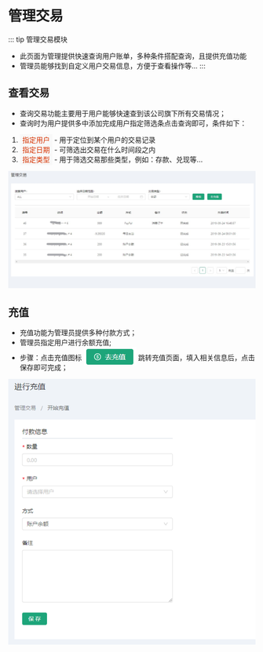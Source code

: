 # 管理交易 #
::: tip 管理交易模块
* 此页面为管理提供快速查询用户账单，多种条件搭配查询，且提供充值功能
* 管理员能够找到自定义用户交易信息，方便于查看操作等...
:::

## 查看交易
* 查询交易功能主要用于用户能够快速查到该公司旗下所有交易情况；
* 查询时为用户提供多中添加完成用户指定筛选条点击查询即可，条件如下：
1. <font style="color: #d63200;background: #F8F8F8;padding: 3px 5px;">指定用户</font> - 用于定位到某个用户的交易记录
2. <font style="color: #d63200;background: #F8F8F8;padding: 3px 5px;">指定日期</font> - 可筛选出交易在什么时间段之内
3. <font style="color: #d63200;background: #F8F8F8;padding: 3px 5px;">指定类型</font> - 用于筛选交易那些类型，例如：存款、兑现等...

![查询交易](./img/GR/MT.jpg "查询交易")

## 充值
* 充值功能为管理员提供多种付款方式；
* 管理员指定用户进行余额充值;
* 步骤：点击充值图标 <img src="./img/GR/MT1.png" style="margin-bottom: -10px;"/> 跳转充值页面，填入相关信息后，点击保存即可完成；

![充值](./img/GR/MT2.png "充值")




